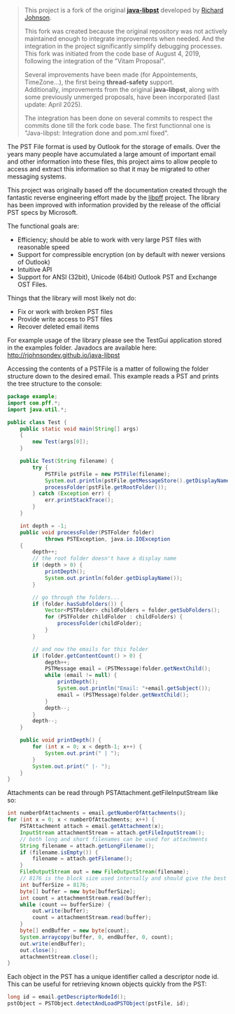 > This project is a fork of the original [**java-libpst**](https://github.com/rjohnsondev/java-libpst) 
> developed by [Richard Johnson](https://github.com/rjohnsondev).
>
> This fork was created because the original repository was not actively maintained enough to integrate 
> improvements when needed. And the integration in the project significantly simplify debugging processes.  
> This fork was initiated from the code base of  August 4, 2019, following the integration of the "Vitam Proposal".  
>
> Several improvements have been made (for Appointements, TimeZone...), the first being **thread-safety** support.  
> Additionally, improvements from the original **java-libpst**, along with some previously unmerged proposals, have been incorporated (last update: April 2025).
> 
> The integration has been done on several commits to respect the commits done till the fork code base. 
> The first functionnal one is "Java-libpst: Integration done and pom.xml fixed".

The PST File format is used by Outlook for the storage of emails.  Over the years many people have accumulated a large amount of important email and other information into these files, this project aims to allow people to access and extract this information so that it may be migrated to other messaging systems.

This project was originally based off the documentation created through the fantastic reverse engineering effort made by the [libpff](https://github.com/libyal/libpff) project.  The library has been improved with information provided by the release of the official PST specs by Microsoft.

The functional goals are:

  * Efficiency; should be able to work with very large PST files with reasonable speed
  * Support for compressible encryption (on by default with newer versions of Outlook)
  * Intuitive API
  * Support for ANSI (32bit), Unicode (64bit) Outlook PST and Exchange OST Files.

Things that the library will most likely not do:

  * Fix or work with broken PST files
  * Provide write access to PST files
  * Recover deleted email items

For example usage of the library please see the TestGui application stored in the examples folder.  Javadocs are available here: http://rjohnsondev.github.io/java-libpst

Accessing the contents of a PSTFile is a matter of following the folder structure down to the desired email.  This example reads a PST and prints the tree structure to the console:

```java
package example;
import com.pff.*;
import java.util.*;

public class Test {
    public static void main(String[] args)
    {
        new Test(args[0]);
    }

    public Test(String filename) {
        try {
            PSTFile pstFile = new PSTFile(filename);
            System.out.println(pstFile.getMessageStore().getDisplayName());
            processFolder(pstFile.getRootFolder());
        } catch (Exception err) {
            err.printStackTrace();
        }
    }

    int depth = -1;
    public void processFolder(PSTFolder folder)
            throws PSTException, java.io.IOException
    {
        depth++;
        // the root folder doesn't have a display name
        if (depth > 0) {
            printDepth();
            System.out.println(folder.getDisplayName());
        }

        // go through the folders...
        if (folder.hasSubfolders()) {
            Vector<PSTFolder> childFolders = folder.getSubFolders();
            for (PSTFolder childFolder : childFolders) {
                processFolder(childFolder);
            }
        }

        // and now the emails for this folder
        if (folder.getContentCount() > 0) {
            depth++;
            PSTMessage email = (PSTMessage)folder.getNextChild();
            while (email != null) {
                printDepth();
                System.out.println("Email: "+email.getSubject());
                email = (PSTMessage)folder.getNextChild();
            }
            depth--;
        }
        depth--;
    }

    public void printDepth() {
        for (int x = 0; x < depth-1; x++) {
            System.out.print(" | ");
        }
        System.out.print(" |- ");
    }
}
```

Attachments can be read through PSTAttachment.getFileInputStream like so:

```java
int numberOfAttachments = email.getNumberOfAttachments();
for (int x = 0; x < numberOfAttachments; x++) {
    PSTAttachment attach = email.getAttachment(x);
    InputStream attachmentStream = attach.getFileInputStream();
    // both long and short filenames can be used for attachments
    String filename = attach.getLongFilename();
    if (filename.isEmpty()) {
        filename = attach.getFilename();
    }
    FileOutputStream out = new FileOutputStream(filename);
    // 8176 is the block size used internally and should give the best performance
    int bufferSize = 8176;
    byte[] buffer = new byte[bufferSize];
    int count = attachmentStream.read(buffer);
    while (count == bufferSize) {
        out.write(buffer);
        count = attachmentStream.read(buffer);
    }
    byte[] endBuffer = new byte[count];
    System.arraycopy(buffer, 0, endBuffer, 0, count);
    out.write(endBuffer);
    out.close();
    attachmentStream.close();
}
```

Each object in the PST has a unique identifier called a descriptor node id.  This can be useful for retrieving known objects quickly from the PST:

```java
long id = email.getDescriptorNodeId();
pstObject = PSTObject.detectAndLoadPSTObject(pstFile, id);
```

